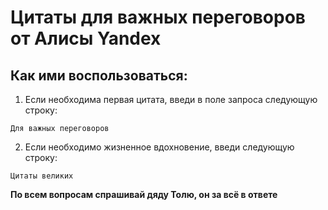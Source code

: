 # Цитаты для важных переговоров от Алисы Yandex

## Как ими воспользоваться:

1. Если необходима первая цитата, введи в поле запроса следующую строку:
```
Для важных переговоров
```

2. Если необходимо жизненное вдохновение, введи следующую строку:

```
Цитаты великих
```


**__По всем вопросам спрашивай дяду Толю, он за всё в ответе__**